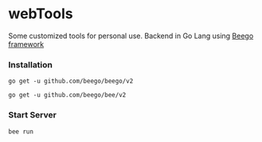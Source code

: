 # webTools
Some customized tools for personal use. Backend in Go Lang using [Beego framework](https://beego.me/)

### Installation
`go get -u github.com/beego/beego/v2`

`go get -u github.com/beego/bee/v2`

### Start Server
`bee run`
